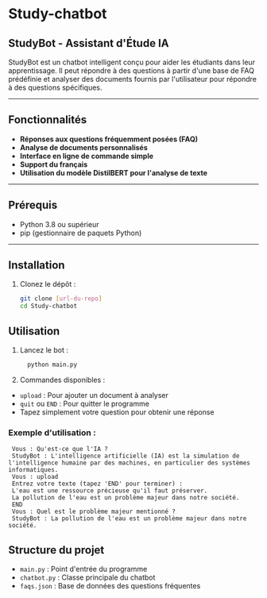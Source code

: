 # Study-chatbot
## StudyBot - Assistant d'Étude IA

StudyBot est un chatbot intelligent conçu pour aider les étudiants dans leur apprentissage. Il peut répondre à des questions à partir d'une base de FAQ prédéfinie et analyser des documents fournis par l'utilisateur pour répondre à des questions spécifiques.

---

## Fonctionnalités

- **Réponses aux questions fréquemment posées (FAQ)**
- **Analyse de documents personnalisés**
- **Interface en ligne de commande simple**
- **Support du français**
- **Utilisation du modèle DistilBERT pour l'analyse de texte**

---

## Prérequis

- Python 3.8 ou supérieur
- pip (gestionnaire de paquets Python)

---

## Installation

1. Clonez le dépôt :
   ```bash
   git clone [url-du-repo]
   cd Study-chatbot

## Utilisation

1. Lancez le bot :
   ```bash
     python main.py

2. Commandes disponibles :
- `upload` : Pour ajouter un document à analyser
- `quit` ou `END` : Pour quitter le programme
- Tapez simplement votre question pour obtenir une réponse

### Exemple d'utilisation :
     Vous : Qu'est-ce que l'IA ?
     StudyBot : L'intelligence artificielle (IA) est la simulation de l'intelligence humaine par des machines, en particulier des systèmes informatiques.
     Vous : upload
     Entrez votre texte (tapez 'END' pour terminer) :
     L'eau est une ressource précieuse qu'il faut préserver.
     La pollution de l'eau est un problème majeur dans notre société.
     END
     Vous : Quel est le problème majeur mentionné ?
     StudyBot : La pollution de l'eau est un problème majeur dans notre société.
## Structure du projet

- `main.py` : Point d'entrée du programme
- `chatbot.py` : Classe principale du chatbot
- `faqs.json` : Base de données des questions fréquentes

